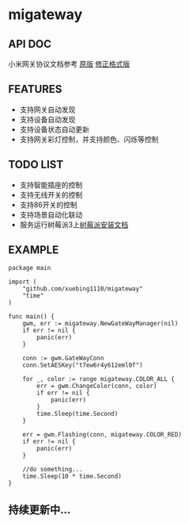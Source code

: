 # migateway
## API DOC
小米网关协议文档参考
[原版](https://github.com/louisZL/lumi-gateway-local-api) 
[修正格式版](https://github.com/xuebing1110/lumi-gateway-local-api)

## FEATURES
* 支持网关自动发现
* 支持设备自动发现
* 支持设备状态自动更新
* 支持网关彩灯控制，并支持颜色、闪烁等控制

## TODO LIST
* 支持智能插座的控制
* 支持无线开关的控制
* 支持86开关的控制
* 支持场景自动化联动
* 服务运行树莓派3上[树莓派安装文档](http://blog.bingbaba.com/post/diy/raspberrypi/)

## EXAMPLE
```golang
package main

import (
    "github.com/xuebing1110/migateway"
    "time"
)

func main() {
    gwm, err := migateway.NewGateWayManager(nil)
    if err != nil {
        panic(err)
    }

    conn := gwm.GateWayConn
    conn.SetAESKey("t7ew6r4y612eml0f")

    for _, color := range migateway.COLOR_ALL {
        err = gwm.ChangeColor(conn, color)
        if err != nil {
            panic(err)
        }
        time.Sleep(time.Second)
    }

    err = gwm.Flashing(conn, migateway.COLOR_RED)
    if err != nil {
        panic(err)
    }

    //do something...
    time.Sleep(10 * time.Second)
}

```

## 持续更新中...
